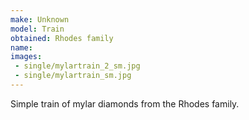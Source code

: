 ```yaml
---
make: Unknown
model: Train
obtained: Rhodes family
name:
images:
 - single/mylartrain_2_sm.jpg
 - single/mylartrain_sm.jpg
---
```


Simple train of mylar diamonds from the Rhodes family.
